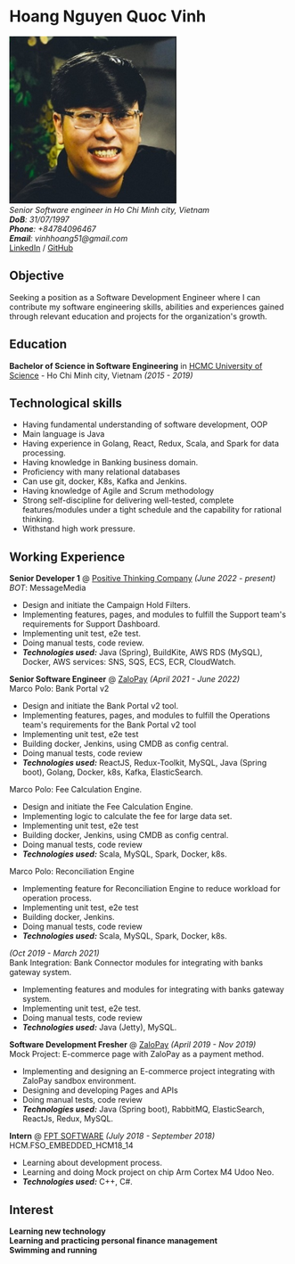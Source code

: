 # Hoang Nguyen Quoc Vinh

<img src="https://github.com/VinhHoang97/my-digital-cv/blob/gh-pages/avatar.jpg?raw=true" alt="drawing" style="width:300px;"/> <br>
_Senior Software engineer in Ho Chi Minh city, Vietnam_ <br>
_**DoB**: 31/07/1997_ <br>
_**Phone**: +84784096467_ <br>
_**Email**: vinhhoang51@gmail.com_ <br>
[LinkedIn](https://www.linkedin.com/in/vinh-hoang-dev/) / [GitHub](https://github.com/VinhHoang97/)

## Objective

Seeking a position as a Software Development Engineer where I can contribute my software engineering skills, abilities and experiences gained through relevant education and projects for the organization's growth.  <br> 

## Education

**Bachelor of Science in Software Engineering** in [HCMC University of Science](https://www.hcmus.edu.vn/) - Ho Chi Minh city, Vietnam _(2015 - 2019)_

## Technological skills

- Having fundamental understanding of software development, OOP
- Main language is Java
- Having experience in Golang, React, Redux, Scala, and Spark for data processing.
- Having knowledge in Banking business domain.
- Proficiency with many relational databases
- Can use git, docker, K8s, Kafka and Jenkins.
- Having knowledge of Agile and Scrum methodology
- Strong self-discipline for delivering well-tested, complete features/modules under a tight schedule and the capability for rational thinking.
- Withstand high work pressure.

## Working Experience

**Senior Developer 1** @ [Positive Thinking Company](https://positivethinking.tech/) _(June 2022 - present)_ <br>
*BOT*: MessageMedia
- Design and initiate the Campaign Hold Filters.
- Implementing features, pages, and modules to fulfill the Support team's requirements for Support Dashboard.
- Implementing unit test, e2e test.
- Doing manual tests, code review.
- **_Technologies used:_** Java (Spring), BuildKite, AWS RDS (MySQL), Docker, AWS services: SNS, SQS, ECS, ECR, CloudWatch.

**Senior Software Engineer** @ [ZaloPay](https://zalopay.vn/) _(April 2021 - June 2022)_ <br>
Marco Polo: Bank Portal v2

- Design and initiate the Bank Portal v2 tool.
- Implementing features, pages, and modules to fulfill the Operations team's requirements for the Bank Portal v2 tool
- Implementing unit test, e2e test
- Building docker, Jenkins, using CMDB as config central.
- Doing manual tests, code review
- **_Technologies used:_** ReactJS, Redux-Toolkit, MySQL, Java (Spring boot), Golang, Docker, k8s, Kafka, ElasticSearch.

Marco Polo: Fee Calculation Engine.
- Design and initiate the Fee Calculation Engine.
- Implementing logic to calculate the fee for large data set.
- Implementing unit test, e2e test
- Building docker, Jenkins, using CMDB as config central.
- Doing manual tests, code review
- **_Technologies used:_** Scala, MySQL, Spark, Docker, k8s.

Marco Polo: Reconciliation Engine 
- Implementing feature for Reconciliation Engine to reduce workload for operation process.
- Implementing unit test, e2e test
- Building docker, Jenkins.
- Doing manual tests, code review
- **_Technologies used:_** Scala, MySQL, Spark, Docker, k8s.


_(Oct 2019 - March 2021)_ <br>
Bank Integration: Bank Connector modules for integrating with banks gateway system.
- Implementing features and modules for integrating with banks gateway system.
- Implementing unit test, e2e test.
- Doing manual tests, code review
- **_Technologies used:_** Java (Jetty), MySQL.

**Software Development Fresher** @ [ZaloPay](https://zalopay.vn/) _(April 2019 - Nov 2019)_ <br>
Mock Project: E-commerce page with ZaloPay as a payment method.
- Implementing and designing an E-commerce project integrating with ZaloPay sandbox environment.
- Designing and developing Pages and APIs
- Doing manual tests, code review
- **_Technologies used:_** Java (Spring boot), RabbitMQ, ElasticSearch, ReactJs, Redux, MySQL.

**Intern** @ [FPT SOFTWARE](https://www.fpt-software.com/) _(July 2018 - September 2018)_ <br>
HCM.FSO_EMBEDDED_HCM18_14
- Learning about development process.
- Learning and doing Mock project on chip Arm Cortex M4 Udoo Neo.
- **_Technologies used:_** C++, C#.

## Interest

**Learning new technology**  <br>
**Learning and practicing personal finance management**  <br>
**Swimming and running**

